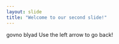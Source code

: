 ```yaml
---
layout: slide
title: "Welcome to our second slide!"
---
```

govno blyad
Use the left arrow to go back!
